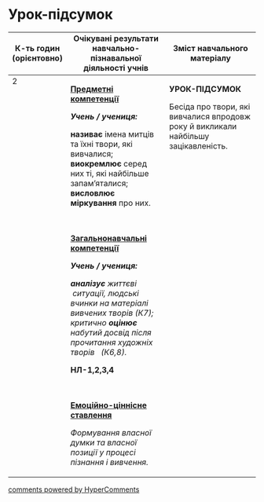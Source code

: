<div id="hypercomments_widget" class="js-hypercomments-widget invisible"></div>

# Урок-підсумок

<table>
  <tr>
    <td width="10%" align="center"><b>К-ть годин (орієнтовно)</b></td>
    <td width="45%" align="center"><b>Очікувані результати навчально-пізнавальної діяльності учнів</b></td>
    <td width="45%" align="center"><b>Зміст навчального матеріалу</b></td>
  </tr>
<tbody>
  <tr>
<td width="10%" style="vertical-align:top !important;">2</td>
    <td width="45%" style="vertical-align:top !important;">
<p><strong><u>Предметні компетенції </u></strong></p>
<p><strong><em>Учень / учениця: </em></strong></p>
<p><strong>називає</strong> імена митців та їхні твори, які вивчалися; <strong>виокремлює</strong> серед них ті, які найбільше запам&rsquo;яталися; <strong>висловлює міркування </strong>про них.</p>
<p>&nbsp;</p>
<p><strong><u>Загальнонавчальні компетенції</u></strong></p>
<p><strong><em>Учень / учениця: </em></strong></p>
<p><strong><em>аналізує</em></strong><em> життєві &nbsp;ситуації, людські вчинки на матеріалі вивчених творів (К7); критично<strong> оцінює</strong> набутий досвід після прочитання художніх творів&nbsp;&nbsp; (К6,8).</em></p>
<p><strong>НЛ-1,2,3,4</strong></p>
<p><em>&nbsp;</em></p>
<p><strong><u>Емоційно-ціннісне ставлення</u></strong></p>
<p><em>Формування власної думки та власної позиції у процесі пізнання і вивчення.</em></p> </td>
    <td width="45%" style="vertical-align:top !important;">
<p><strong>УРОК-ПІДСУМОК </strong></p>
<p>Бесіда про твори, які вивчалися впродовж року й викликали найбільшу зацікавленість.</p> </td>
  </tr>
</tbody>
</table>

<div class="js-hypercomments-container">
<a href="http://hypercomments.com" class="hc-link" title="comments widget">comments powered by HyperComments</a>
</div>